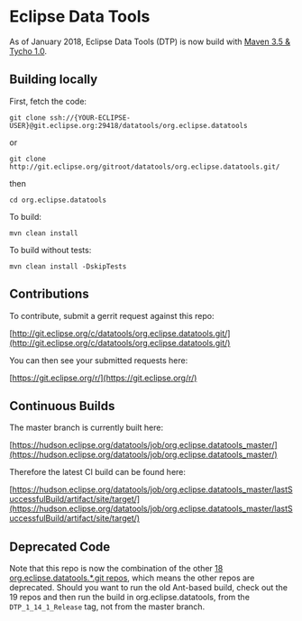 # Eclipse Data Tools #

As of January 2018, Eclipse Data Tools (DTP) is now build with [Maven 3.5 & Tycho 1.0](https://maven.apache.org/download.cgi).


## Building locally ##

First, fetch the code:

```git clone ssh://{YOUR-ECLIPSE-USER}@git.eclipse.org:29418/datatools/org.eclipse.datatools```

or

```git clone http://git.eclipse.org/gitroot/datatools/org.eclipse.datatools.git/```

then

```cd org.eclipse.datatools```

To build:

```mvn clean install```

To build without tests:

```mvn clean install -DskipTests```


## Contributions ##

To contribute, submit a gerrit request against this repo:

[http://git.eclipse.org/c/datatools/org.eclipse.datatools.git/](http://git.eclipse.org/c/datatools/org.eclipse.datatools.git/)

You can then see your submitted requests here:

[https://git.eclipse.org/r/](https://git.eclipse.org/r/)


## Continuous Builds ##

The master branch is currently built here:

[https://hudson.eclipse.org/datatools/job/org.eclipse.datatools_master/](https://hudson.eclipse.org/datatools/job/org.eclipse.datatools_master/)

Therefore the latest CI build can be found here:

[https://hudson.eclipse.org/datatools/job/org.eclipse.datatools_master/lastSuccessfulBuild/artifact/site/target/](https://hudson.eclipse.org/datatools/job/org.eclipse.datatools_master/lastSuccessfulBuild/artifact/site/target/)


## Deprecated Code

Note that this repo is now the combination of the other [18 org.eclipse.datatools.\*.git repos](http://git.eclipse.org/c/datatools/), which means the other repos are deprecated. Should you want to run the old Ant-based build, check out the 19 repos and then run the build in org.eclipse.datatools, from the ```DTP_1_14_1_Release``` tag, not from the master branch.
